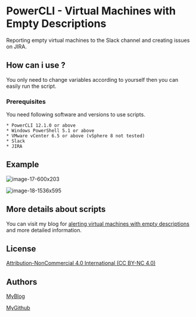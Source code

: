 # PowerCLI - Virtual Machines with Empty Descriptions
Reporting empty virtual machines to the Slack channel and creating issues on JIRA.

## How can i use ?

You only need to change variables according to yourself then you can easily run the script.

### Prerequisites

You need following software and versions to use scripts.

```
* PowerCLI 12.1.0 or above
* Windows PowerShell 5.1 or above
* VMware vCenter 6.5 or above (vSphere 8 not tested)
* Slack
* JIRA
```
## Example

![image-17-600x203](https://user-images.githubusercontent.com/6716206/210629260-50ab98c6-295c-4dee-a1a4-1633d921b46c.png)

![image-18-1536x595](https://user-images.githubusercontent.com/6716206/210629273-cfa56182-8eb1-4e7f-a0e4-b8a8e93e20f9.png)

## More details about scripts

You can visit my blog for [alerting virtual machines with empty descriptions](https://vmbro.com/vmware-powercli-ve-slack-alarmlari-2-vm-descriptions/) and more detailed information.


## License

[Attribution-NonCommercial 4.0 International (CC BY-NC 4.0)](https://creativecommons.org/licenses/by-nc/4.0/)

## Authors


[MyBlog](https://vmbro.com/)

[MyGithub](https://github.com/vmbro)




